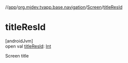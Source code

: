 //[app](../../../index.md)/[org.mjdev.tvapp.base.navigation](../index.md)/[Screen](index.md)/[titleResId](title-res-id.md)

# titleResId

[androidJvm]\
open val [titleResId](title-res-id.md): [Int](https://kotlinlang.org/api/latest/jvm/stdlib/kotlin/-int/index.html)

Screen title
